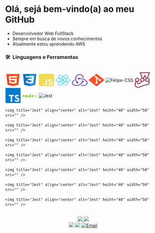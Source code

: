 # Olá, sejá bem-vindo(a) ao meu GitHub

- Desenvolvedor Web FullStack
- Sempre em busca de novos conhecimentos
- Atualmente estou aprendendo AWS
  
<h3> 🛠 &nbsp;Linguagens e Ferramentas</h3>
<div style="display: inline_block"><br>
  <img title="HTML5" align="center" alt="Felipe-HTML" height="40" width="50" src="https://raw.githubusercontent.com/devicons/devicon/master/icons/html5/html5-original.svg">
  
  <img title="CSS3" align="center" alt="Felipe-CSS" height="40" width="50" src="https://raw.githubusercontent.com/devicons/devicon/master/icons/css3/css3-original.svg">
  
  <img title="JavaScript" align="center" alt="Felipe-Js" height="40" width="50" src="https://raw.githubusercontent.com/devicons/devicon/master/icons/javascript/javascript-plain.svg">
  
  <img title="React" align="center" alt="Felipe-CSS" height="40" width="50" src="https://raw.githubusercontent.com/devicons/devicon/master/icons/react/react-original.svg">
  
  <img title="Redux" align="center" alt="Felipe-CSS" height="40" width="50" src="https://raw.githubusercontent.com/devicons/devicon/master/icons/redux/redux-original.svg">
  
  <img title="Git" align="center" alt="Felipe-CSS" height="40" width="50" src="https://raw.githubusercontent.com/devicons/devicon/master/icons/git/git-original.svg">
  
  <img title="Reacting Testing Library" align="center" alt="Felipe-CSS" height="40" width="50" src="https://emojipedia-us.s3.dualstack.us-west-1.amazonaws.com/thumbs/160/joypixels/257/octopus_1f419.png">
  
  <img title="Jest" align="center" alt="Jest" heiht="40" width="50" src="https://github.com/devicons/devicon/blob/master/icons/jest/jest-plain.svg" />
  
  <img title="TypeScript" align="center" alt="TypeScript" heiht="40" width="50" src="https://github.com/devicons/devicon/blob/master/icons/typescript/typescript-plain.svg" />
  
  <img title="Node" align="center" alt="Node" heiht="40" width="50" src="https://github.com/devicons/devicon/blob/master/icons/nodejs/nodejs-plain-wordmark.svg" />
  
  <img title="Jest" align="center" alt="Jest" heiht="40" width="50" src="" />
  
    <img title="Jest" align="center" alt="Jest" heiht="40" width="50" src="" />

    <img title="Jest" align="center" alt="Jest" heiht="40" width="50" src="" />

    <img title="Jest" align="center" alt="Jest" heiht="40" width="50" src="" />

    <img title="Jest" align="center" alt="Jest" heiht="40" width="50" src="" />

    <img title="Jest" align="center" alt="Jest" heiht="40" width="50" src="" />

    <img title="Jest" align="center" alt="Jest" heiht="40" width="50" src="" />

    <img title="Jest" align="center" alt="Jest" heiht="40" width="50" src="" />


</div>

<br>

<div align="center">
  <a href="https://github.com/felipebarbozaa">
  <img height="160em" src="https://github-readme-stats.vercel.app/api?username=felipebarbozaa&show_icons=true&theme=omni&include_all_commits=true&count_private=true"/>
  <img height="160em" src="https://github-readme-stats.vercel.app/api/top-langs/?username=felipebarbozaa&layout=compact&langs_count=7&theme=omni"/>
</div>
 
<div align="center"> 
  <a href="https://www.instagram.com/felipebarboza_5/" target="_blank"><img src="https://img.shields.io/badge/-Instagram-%23E4405F?style=for-the-badge&logo=instagram&logoColor=white" target="_blank"></a>
  <a href="https://www.linkedin.com/in/felipebarboza26/" target="_blank"><img src="https://img.shields.io/badge/-LinkedIn-%230077B5?style=for-the-badge&logo=linkedin&logoColor=white" target="_blank"></a> 
  <a href="mailto:felipebarboza5@gmail.com"><img alt="Email" width="300" src="https://img.shields.io/badge/Email-felipebarboza5@gmail.com-blue?style=flat-square&logo=gmail"></a>

